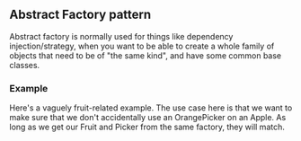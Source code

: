 ## Abstract Factory pattern

Abstract factory is normally used for things like dependency injection/strategy, when you want to be able to create a whole family of objects that need to be of "the same kind", and have some common base classes. 

### Example
Here's a vaguely fruit-related example. The use case here is that we want to make sure that we don't accidentally use an OrangePicker on an Apple. As long as we get our Fruit and Picker from the same factory, they will match.